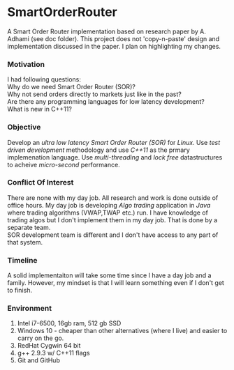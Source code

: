 # SmartOrderRouter
A Smart Order Router implementation based on research paper by A. Adhami (see doc folder).  This project does not 'copy-n-paste' design and implementation discussed in the paper.  I plan on highlighting my changes. 

### Motivation
I had following questions:<br>
Why do we need Smart Order Router (SOR)?<br>
Why not send orders directly to markets just like in the past? <br>
Are there any programming languages for low latency development? <br>
What is new in C++11? <br>

### Objective
Develop an *ultra low latency Smart Order Router (SOR)* for *Linux*. Use *test driven development* methodology and use *C++11* as the prmary implemenation language. Use *multi-threading* and *lock free* datastructures to acheive *micro-second* performance.

### Conflict Of Interest
There are none with my day job. All research and work is done outside of office hours.  My day job is developing *Algo trading* application in *Java* where trading algorithms (VWAP,TWAP etc.) run.  I have knowledge of trading algos but I don't implement them in my day job.  That is done by a separate team.  <br>
SOR development team is different and I don't have access to any part of that system.

### Timeline
A solid implementaiton will take some time since I have a day job and a family.  However, my mindset is that I will learn something even if I don't get to finish.

### Environment
1) Intel i7-6500, 16gb ram, 512 gb SSD<br>
2) Windows 10 - cheaper than other alternatives (where I live) and easier to carry on the go.<br>
3) RedHat Cygwin 64 bit<br>
4) g++ 2.9.3 w/ C++11 flags<br>
5) Git and GitHub <br>
